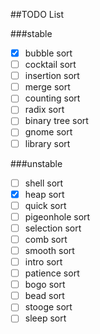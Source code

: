 ##TODO List

###stable
- [x] bubble sort
- [ ] cocktail sort
- [ ] insertion sort
- [ ] merge sort
- [ ] counting sort
- [ ] radix sort
- [ ] binary tree sort
- [ ] gnome sort
- [ ] library sort

###unstable
- [ ] shell sort
- [x] heap sort
- [ ] quick sort
- [ ] pigeonhole sort
- [ ] selection sort
- [ ] comb sort
- [ ] smooth sort
- [ ] intro sort
- [ ] patience sort
- [ ] bogo sort
- [ ] bead sort
- [ ] stooge sort
- [ ] sleep sort
